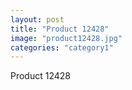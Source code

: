 ```yaml
---
layout: post
title: "Product 12428"
image: "product12428.jpg"
categories: "category1"
---
```

Product 12428
